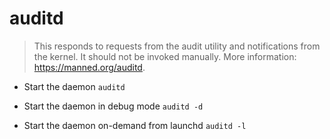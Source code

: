 # auditd
> This responds to requests from the audit utility and notifications from the kernel.
> It should not be invoked manually.
> More information: <https://manned.org/auditd>.

- Start the daemon
`auditd`

- Start the daemon in debug mode
`auditd -d`

- Start the daemon on-demand from launchd
`auditd -l`
